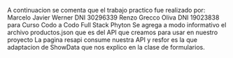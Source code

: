 A continuacion se comenta que el trabajo practico
fue realizado por:
Marcelo Javier Werner DNI 30296339
Renzo Grecco Oliva DNI 19023838
para Curso Codo a Codo Full Stack Phyton
Se agrega a modo informativo el archivo productos.json
que es del API que creamos para usar en nuestro proyecto
La pagina resapi consume nuestra API y resfor es la que
adaptacion de ShowData que nos explico en la clase de formularios.


